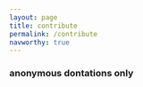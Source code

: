 ```yaml
---
layout: page
title: contribute
permalink: /contribute
navworthy: true
---
```

<h3>anonymous dontations only</h3>